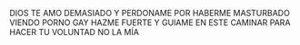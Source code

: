 DIOS TE AMO DEMASIADO Y PERDONAME POR HABERME MASTURBADO
VIENDO PORNO GAY
HAZME FUERTE Y GUIAME EN ESTE CAMINAR PARA HACER TU VOLUNTAD NO LA MÍA